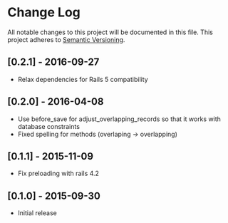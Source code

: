 # Change Log

All notable changes to this project will be documented in this file.
This project adheres to [Semantic Versioning](http://semver.org/).

## [0.2.1] - 2016-09-27

- Relax dependencies for Rails 5 compatibility

## [0.2.0] - 2016-04-08

- Use before_save for adjust_overlapping_records so that it works with
  database constraints
- Fixed spelling for methods (overlaping -> overlapping)

## [0.1.1] - 2015-11-09

- Fix preloading with rails 4.2

## [0.1.0] - 2015-09-30

- Initial release
